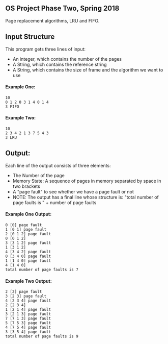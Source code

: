 
## OS Project Phase Two, Spring 2018
Page replacement algorithms, LRU and FIFO.

## Input Structure
This program gets three lines of input:
- An integer, which contains the number of the pages
- A String, which contains the reference string
- A String, which contains the size of frame and the algorithm we want to use
#### Example One:
```````````
10
0 1 2 0 3 1 4 0 1 4
3 FIFO 
```````````
#### Example Two:
````````````
10
2 3 4 2 1 3 7 5 4 3
3 LRU 
````````````
## Output:
Each line of the output consists of three elements:
- The Number of the page
- Memory State: A sequence of pages in memory separated by space in two brackets
- A "page fault" to see whether we have a page fault or not
- NOTE: The output has a final line whose structure is: "total number of page faults is " + number of page faults

#### Example One Output:
````````````
0 [0] page fault
1 [0 1] page fault
2 [0 1 2] page fault
0 [0 1 2] 
3 [3 1 2] page fault
1 [3 1 2] 
4 [3 4 2] page fault
0 [3 4 0] page fault
1 [1 4 0] page fault
4 [1 4 0]
total number of page faults is 7
````````````
#### Example Two Output:
````````````
2 [2] page fault
3 [2 3] page fault
4 [2 3 4] page fault
2 [2 3 4]
1 [2 1 4] page fault
3 [2 1 3] page fault
7 [7 1 3] page fault
5 [7 5 3] page fault
4 [7 5 4] page fault
3 [3 5 4] page fault
total number of page faults is 9
````````````
